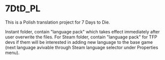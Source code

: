 # 7DtD_PL

This is a Polish translation project for 7 Days to Die.

Instant folder, contain "language pack" which takes effect immediately after user overwrite the files.
For Steam folder, contain "language pack" for TFP devs if them will be interested in adding new language to the base game (next language avivable through Steam language selector under Properties menu).
